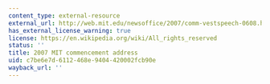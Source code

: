 ```yaml
---
content_type: external-resource
external_url: http://web.mit.edu/newsoffice/2007/comm-vestspeech-0608.html
has_external_license_warning: true
license: https://en.wikipedia.org/wiki/All_rights_reserved
status: ''
title: 2007 MIT commencement address
uid: c7be6e7d-6112-468e-9404-420002fcb90e
wayback_url: ''
---
```

